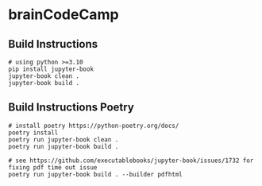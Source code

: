 # brainCodeCamp

## Build Instructions

    # using python >=3.10
    pip install jupyter-book
    jupyter-book clean .
    jupyter-book build .


## Build Instructions Poetry

    # install poetry https://python-poetry.org/docs/
    poetry install
    poetry run jupyter-book clean .
    poetry run jupyter-book build .

    # see https://github.com/executablebooks/jupyter-book/issues/1732 for fixing pdf time out issue   
    poetry run jupyter-book build . --builder pdfhtml